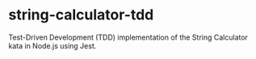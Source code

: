 # string-calculator-tdd
Test-Driven Development (TDD) implementation of the String Calculator kata in Node.js using Jest.

